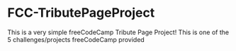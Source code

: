 # FCC-TributePageProject
This is a very simple freeCodeCamp Tribute Page Project!
This is one of the 5 challenges/projects freeCodeCamp provided
